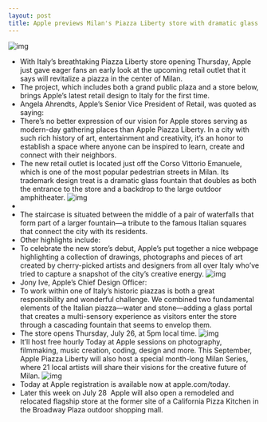 ```yaml
---
layout: post
title: Apple previews Milan's Piazza Liberty store with dramatic glass fountain
---
```

![img](http://media.idownloadblog.com/wp-content/uploads/2018/07/Apple-Piazza-Liberty-store-003.jpg)
* With Italy’s breathtaking Piazza Liberty store opening Thursday, Apple just gave eager fans an early look at the upcoming retail outlet that it says will revitalize a piazza in the center of Milan.
* The project, which includes both a grand public plaza and a store below, brings Apple’s latest retail design to Italy for the first time.
* Angela Ahrendts, Apple’s Senior Vice President of Retail, was quoted as saying:
* There’s no better expression of our vision for Apple stores serving as modern-day gathering places than Apple Piazza Liberty. In a city with such rich history of art, entertainment and creativity, it’s an honor to establish a space where anyone can be inspired to learn, create and connect with their neighbors.
* The new retail outlet is located just off the Corso Vittorio Emanuele, which is one of the most popular pedestrian streets in Milan. Its trademark design treat is a dramatic glass fountain that doubles as both the entrance to the store and a backdrop to the large outdoor amphitheater.
![img](http://media.idownloadblog.com/wp-content/uploads/2018/07/Apple-Piazza-Liberty-store-004.jpg)
*  
* The staircase is situated between the middle of a pair of waterfalls that form part of a larger fountain—a tribute to the famous Italian squares that connect the city with its residents.
* Other highlights include:
* To celebrate the new store’s debut, Apple’s put together a nice webpage highlighting a collection of drawings, photographs and pieces of art created by cherry-picked artists and designers from all over Italy who’ve tried to capture a snapshot of the city’s creative energy.
![img](http://media.idownloadblog.com/wp-content/uploads/2017/05/Apple-Piazza-Liberty-image-005.jpg)
* Jony Ive, Apple’s Chief Design Officer:
* To work within one of Italy’s historic piazzas is both a great responsibility and wonderful challenge. We combined two fundamental elements of the Italian piazza—water and stone—adding a glass portal that creates a multi-sensory experience as visitors enter the store through a cascading fountain that seems to envelop them.
* The store opens Thursday, July 26, at 5pm local time.
![img](http://media.idownloadblog.com/wp-content/uploads/2018/07/Apple-Piazza-Liberty-store-002.jpg)
* It’ll host free hourly Today at Apple sessions on photography, filmmaking, music creation, coding, design and more. This September, Apple Piazza Liberty will also host a special month-long Milan Series, where 21 local artists will share their visions for the creative future of Milan.
![img](http://media.idownloadblog.com/wp-content/uploads/2018/07/Apple-Piazza-Liberty-store-001.jpg)
* Today at Apple registration is available now at apple.com/today.
* Later this week on July 28  Apple will also open a remodeled and relocated flagship store at the former site of a California Pizza Kitchen in the Broadway Plaza outdoor shopping mall.

